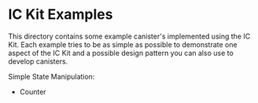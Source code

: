 # IC Kit Examples

This directory contains some example canister's implemented using the IC Kit. Each example tries
to be as simple as possible to demonstrate one aspect of the IC Kit and a possible design pattern
you can also use to develop canisters.

Simple State Manipulation:
- Counter